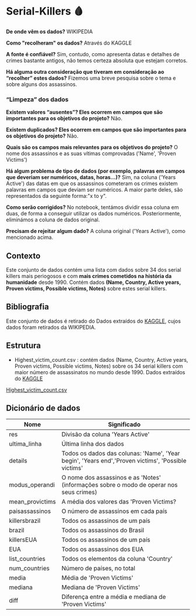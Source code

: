 # Serial-Killers :drop_of_blood:

**De onde vêm os dados?** WIKIPEDIA

**Como "recolheram" os dados?** Através do KAGGLE
  
**A fonte é confiável?** Sim, contudo, como apresenta datas e detalhes de crimes bastante antigos, não temos certeza absoluta que estejam corretos. 
  
**Há alguma outra consideração que tiveram em consideração ao “recolher” estes dados?** Fizemos uma breve pesquisa sobre o tema e sobre alguns dos assassinos.
  
  
### “Limpeza” dos dados

**Existem valores “ausentes”? Eles ocorrem em campos que são importantes para os objetivos do projeto?** Não.
  
**Existem duplicados? Eles ocorrem em campos que são importantes para os objetivos do projeto?** Não.
  
**Quais são os campos mais relevantes para os objetivos do projeto?** O nome dos assassinos e as suas vítimas comprovadas ('Name', 'Proven Victims')
  
**Há algum problema de tipo de dados (por exemplo, palavras em campos que deveriam ser numéricos, datas, horas…)?** Sim, na coluna ('Years Active') das datas em que os assassinos cometeram os crimes existem palavras em campos que deviam ser numéricos. A maior parte deles, são representados da seguinte forma:"x to y".
  
**Como serão corrigidos?** No notebook, tentámos dividir essa coluna em duas, de forma a conseguir utilizar os dados numéricos. Posteriormente, eliminámos a coluna de dados original.
  
**Precisam de rejeitar algum dado?** A coluna original ('Years Active'), como mencionado acima.
  
  



## Contexto

Este conjunto de dados contém uma lista com dados sobre 34 dos serial killers mais periogosos e com **mais crimes cometidos na história da humanidade** desde 1990.
Contém dados **(Name, Country, Active years, Proven victims, Possible victims, Notes)** sobre estes serial killers.

## Bibliografia

Este conjunto de dados é retirado do Dados extraídos do [KAGGLE](https://www.kaggle.com/datasets/vesuvius13/serial-killers-dataset), cujos dados foram retirados da WIKIPEDIA.

## Estrutura

- Highest_victim_count.csv : contém dados (Name, Country, Active years, Proven victims, Possible victims, Notes) sobre os 34 serial killers com maior número de assassinatos no mundo desde 1990. Dados extraídos do [KAGGLE](https://www.kaggle.com/datasets/vesuvius13/serial-killers-dataset)

[Highest_victim_count.csv](https://github.com/leonorrsantoss/Serial-Killers/files/8900043/Highest_victim_count.csv)


## Dicionário de dados

| Nome | Significado |
| --- | --- |
| res | Divisão da coluna 'Years Active' |
| ultima_linha | Última linha dos dados |
| details | Todos os dados das colunas: 'Name', 'Year begin', 'Years end','Proven victims', 'Possible victims' |
| modus_operandi | O nome dos assassinos e as 'Notes' (informações sobre o modo de operar nos seus crimes) |
| mean_provictims | A média dos valores das 'Proven Victims? |
| paisassassinos | O número de assassinos em cada país |
| killersbrazil | Todos os assassinos de um país |
| brazil | Todos os assassinos do Brasil |
| killersEUA | Todos os assassinos de um país |
| EUA | Todos os assassinos dos EUA |
| list_countries | Todos os elementos da coluna 'Country' |
| num_countries | Número de países, no total |
| media | Média de 'Proven Victims' |
| mediana | Mediana de 'Proven Victims' |
| diff | Diferença entre a média e mediana de 'Proven Victims' |
